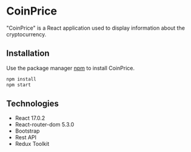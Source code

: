 # CoinPrice

"CoinPrice" is a React application used to display information about the cryptocurrency.

## Installation

Use the package manager [npm](https://nodejs.org/en/) to install CoinPrice.

```bash
npm install
npm start
```

## Technologies

- React 17.0.2
- React-router-dom 5.3.0
- Bootstrap
- Rest API
- Redux Toolkit

